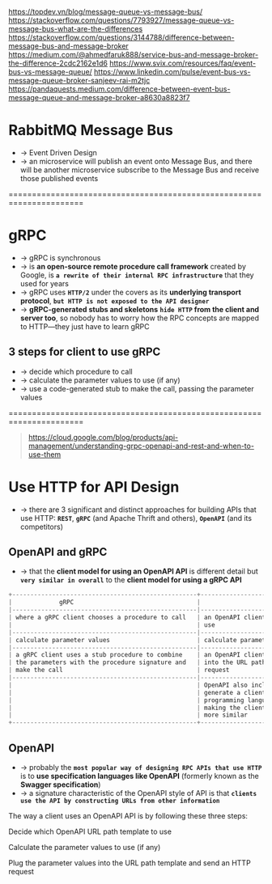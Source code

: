 https://topdev.vn/blog/message-queue-vs-message-bus/
https://stackoverflow.com/questions/7793927/message-queue-vs-message-bus-what-are-the-differences
https://stackoverflow.com/questions/3144788/difference-between-message-bus-and-message-broker
https://medium.com/@ahmedfaruk888/service-bus-and-message-broker-the-difference-2cdc2162e1d6
https://www.svix.com/resources/faq/event-bus-vs-message-queue/
https://www.linkedin.com/pulse/event-bus-vs-message-queue-broker-sanjeev-rai-m2tjc
https://pandaquests.medium.com/difference-between-event-bus-message-queue-and-message-broker-a8630a8823f7

# RabbitMQ Message Bus
* -> Event Driven Design
* -> an microservice will publish an event onto Message Bus, and there will be another microservice subscribe to the Message Bus and receive those published events

======================================================================
# gRPC
* -> gRPC is synchronous 
* -> is **an open-source remote procedure call framework** created by Google, is **`a rewrite of their internal RPC infrastructure`** that they used for years 
* -> gRPC uses **`HTTP/2`** under the covers as its **underlying transport protocol**, **`but HTTP is not exposed to the API designer`**
* -> **gRPC-generated stubs and skeletons** **`hide HTTP` from the client and server too**, so nobody has to worry how the RPC concepts are mapped to HTTP—they just have to learn gRPC

## 3 steps for client to use gRPC
* -> decide which procedure to call
* -> calculate the parameter values to use (if any)
* -> use a code-generated stub to make the call, passing the parameter values

======================================================================
> https://cloud.google.com/blog/products/api-management/understanding-grpc-openapi-and-rest-and-when-to-use-them

# Use HTTP for API Design
* -> there are 3 significant and distinct approaches for building APIs that use HTTP: **`REST`**, **`gRPC`** (and Apache Thrift and others), **`OpenAPI`** (and its competitors)

## OpenAPI and gRPC
* -> that the **client model for using an OpenAPI API** is different detail but **`very similar in overall`** to the **client model for using a gRPC API**
```cs
+---------------------------------------------------+--------------------------------------------------+
|             gRPC                                  |                   OpenAPI                        |
|---------------------------------------------------|--------------------------------------------------|
| where a gRPC client chooses a procedure to call   | an OpenAPI client chooses a URL path template to | 
|                                                   | use                                              |
|---------------------------------------------------|--------------------------------------------------|
| calculate parameter values                        | calculate parameter values                       |
|---------------------------------------------------|--------------------------------------------------|
| a gRPC client uses a stub procedure to combine    | an OpenAPI client inserts the parameter values   |
| the parameters with the procedure signature and   | into the URL path template and issues an HTTP    |
| make the call                                     | request                                          |
|---------------------------------------------------|--------------------------------------------------|
|                                                   | OpenAPI also includes tools that will optionally |
|                                                   | generate a client stub procedure in the client   |
|                                                   | programming language that hides these details,   |
|                                                   | making the client experience of the two even     |
|                                                   | more similar                                     |
+---------------------------------------------------+--------------------------------------------------+
```

## OpenAPI
* -> probably the **`most popular way of designing RPC APIs that use HTTP`** is to **use specification languages like OpenAPI** (formerly known as the **Swagger specification**)
* -> a signature characteristic of the OpenAPI style of API is that **`clients use the API by constructing URLs from other information`**

The way a client uses an OpenAPI API is by following these three steps:

Decide which OpenAPI URL path template to use

Calculate the parameter values to use (if any)

Plug the parameter values into the URL path template and send an HTTP request